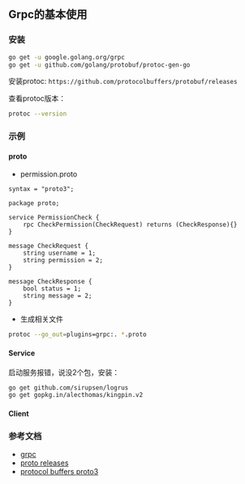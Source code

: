 ## Grpc的基本使用

### 安装
```bash
go get -u google.golang.org/grpc
go get -u github.com/golang/protobuf/protoc-gen-go
```
安装protoc:  `https://github.com/protocolbuffers/protobuf/releases`

查看protoc版本：
```bash
protoc --version
```

### 示例

#### proto

- permission.proto

```
syntax = "proto3";

package proto;

service PermissionCheck {
    rpc CheckPermission(CheckRequest) returns (CheckResponse){}
}

message CheckRequest {
    string username = 1;
    string permission = 2;
}

message CheckResponse {
    bool status = 1;
    string message = 2;
}
```

- 生成相关文件
```bash
protoc --go_out=plugins=grpc:. *.proto
```

#### Service


启动服务报错，说没2个包，安装：

```bash
go get github.com/sirupsen/logrus
go get gopkg.in/alecthomas/kingpin.v2
```

#### Client



### 参考文档
- [grpc](https://grpc.io/)
- [proto releases](https://github.com/protocolbuffers/protobuf/releases)
- [protocol buffers proto3](https://developers.google.com/protocol-buffers/docs/proto3)
